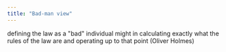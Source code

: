 ```yaml
---
title: "Bad-man view"
---
```

defining the law as a &quot;bad&quot; individual might in calculating exactly what the rules of the law are and operating up to that point (Oliver Holmes)

